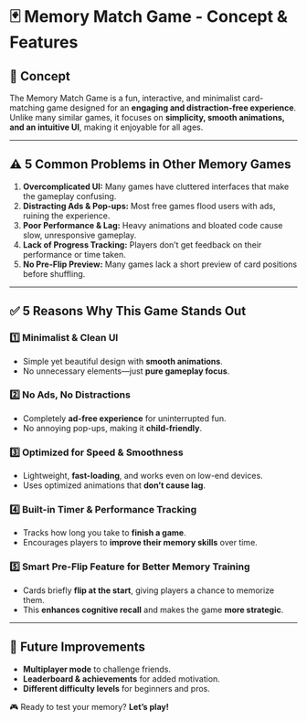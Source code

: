 # 🃏 Memory Match Game - Concept & Features  

## 🎯 Concept  
The Memory Match Game is a fun, interactive, and minimalist card-matching game designed for an **engaging and distraction-free experience**. Unlike many similar games, it focuses on **simplicity, smooth animations, and an intuitive UI**, making it enjoyable for all ages.  

---

## ⚠️ 5 Common Problems in Other Memory Games  
1. **Overcomplicated UI:** Many games have cluttered interfaces that make the gameplay confusing.  
2. **Distracting Ads & Pop-ups:** Most free games flood users with ads, ruining the experience.  
3. **Poor Performance & Lag:** Heavy animations and bloated code cause slow, unresponsive gameplay.  
4. **Lack of Progress Tracking:** Players don’t get feedback on their performance or time taken.  
5. **No Pre-Flip Preview:** Many games lack a short preview of card positions before shuffling.  

---

## ✅ 5 Reasons Why This Game Stands Out  
### 1️⃣ **Minimalist & Clean UI**  
- Simple yet beautiful design with **smooth animations**.  
- No unnecessary elements—just **pure gameplay focus**.  

### 2️⃣ **No Ads, No Distractions**  
- Completely **ad-free experience** for uninterrupted fun.  
- No annoying pop-ups, making it **child-friendly**.  

### 3️⃣ **Optimized for Speed & Smoothness**  
- Lightweight, **fast-loading**, and works even on low-end devices.  
- Uses optimized animations that **don’t cause lag**.  

### 4️⃣ **Built-in Timer & Performance Tracking**  
- Tracks how long you take to **finish a game**.  
- Encourages players to **improve their memory skills** over time.  

### 5️⃣ **Smart Pre-Flip Feature for Better Memory Training**  
- Cards briefly **flip at the start**, giving players a chance to memorize them.  
- This **enhances cognitive recall** and makes the game **more strategic**.  

---

## 🚀 Future Improvements  
- **Multiplayer mode** to challenge friends.  
- **Leaderboard & achievements** for added motivation.  
- **Different difficulty levels** for beginners and pros.  

🎮 Ready to test your memory? **Let’s play!**  
